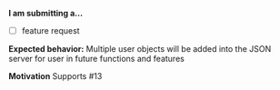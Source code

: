 **I am submitting a...**
  - [ ] feature request

**Expected behavior:**
Multiple user objects will be added into the JSON server for user in future functions and features

**Motivation**
Supports #13
